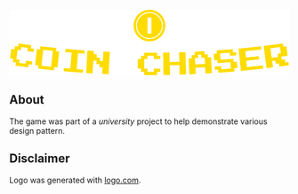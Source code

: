 ![](src/main/resources/assets/textures/logo/coin-chaser-logo.png)

## About
The game was part of a *university* project to help demonstrate various design pattern.

## Disclaimer
Logo was generated with [logo.com](https://logo.com/).
